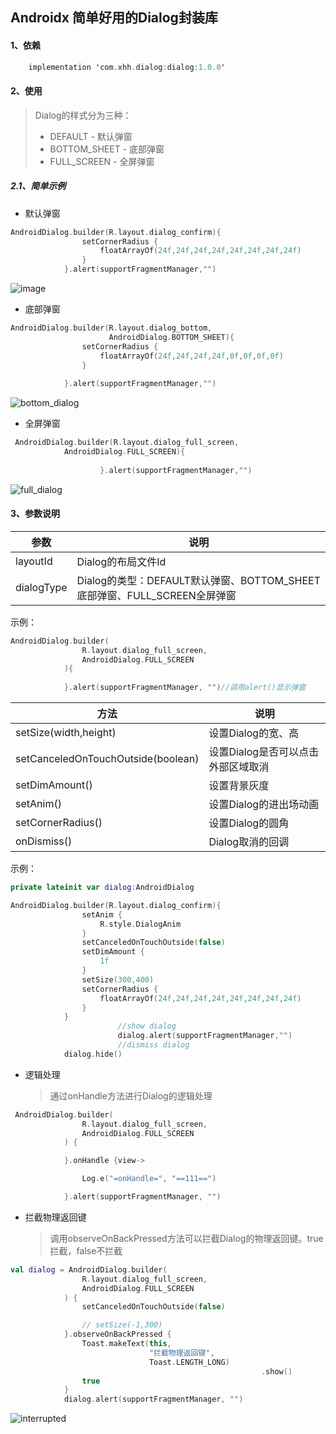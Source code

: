 ## Androidx 简单好用的Dialog封装库

#### 1、依赖

```kotlin
    implementation 'com.xhh.dialog:dialog:1.0.0'
```

#### 2、使用

> Dialog的样式分为三种：
>
> * DEFAULT - 默认弹窗
> * BOTTOM_SHEET - 底部弹窗
> * FULL_SCREEN - 全屏弹窗

##### 2.1、简单示例

* 默认弹窗

```kotlin
AndroidDialog.builder(R.layout.dialog_confirm){
                setCornerRadius {
                    floatArrayOf(24f,24f,24f,24f,24f,24f,24f,24f)
                }
            }.alert(supportFragmentManager,"")
```

![image](dialog.gif)

* 底部弹窗

```kotlin
AndroidDialog.builder(R.layout.dialog_bottom,
                      AndroidDialog.BOTTOM_SHEET){
                setCornerRadius {
                    floatArrayOf(24f,24f,24f,24f,0f,0f,0f,0f)
                }
                
            }.alert(supportFragmentManager,"")
```

![bottom_dialog](dialog_bottom.gif)

* 全屏弹窗

```kotlin
 AndroidDialog.builder(R.layout.dialog_full_screen,
 			AndroidDialog.FULL_SCREEN){
			
            		}.alert(supportFragmentManager,"")
```

![full_dialog](dialog_full_screen.gif)

#### 3、参数说明

| 参数       | 说明                                                         |
| ---------- | ------------------------------------------------------------ |
| layoutId   | Dialog的布局文件Id                                           |
| dialogType | Dialog的类型：DEFAULT默认弹窗、BOTTOM_SHEET底部弹窗、FULL_SCREEN全屏弹窗 |

示例：

```kotlin
AndroidDialog.builder(
                R.layout.dialog_full_screen,
                AndroidDialog.FULL_SCREEN
            ){
            
            }.alert(supportFragmentManager, "")//调用alert()显示弹窗
```

| 方法                               | 说明                               |
| ---------------------------------- | ---------------------------------- |
| setSize(width,height)              | 设置Dialog的宽、高                 |
| setCanceledOnTouchOutside(boolean) | 设置Dialog是否可以点击外部区域取消 |
| setDimAmount()                     | 设置背景灰度                       |
| setAnim()                          | 设置Dialog的进出场动画             |
| setCornerRadius()                  | 设置Dialog的圆角                   |
| onDismiss()                        | Dialog取消的回调                   |

示例：

```kotlin
private lateinit var dialog:AndroidDialog

AndroidDialog.builder(R.layout.dialog_confirm){
                setAnim { 
                    R.style.DialogAnim
                }
                setCanceledOnTouchOutside(false)
                setDimAmount { 
                    1f
                }
                setSize(300,400)
                setCornerRadius {
                    floatArrayOf(24f,24f,24f,24f,24f,24f,24f,24f)
                }
            }
						//show dialog
						dialog.alert(supportFragmentManager,"")
						//dismiss dialog
            dialog.hide()
```

* 逻辑处理

  > 通过onHandle方法进行Dialog的逻辑处理

```kotlin
 AndroidDialog.builder(
                R.layout.dialog_full_screen,
                AndroidDialog.FULL_SCREEN
            ) {

            }.onHandle {view->

                Log.e("=onHandle=", "==111==")

            }.alert(supportFragmentManager, "")
```

* 拦截物理返回键

  > 调用observeOnBackPressed方法可以拦截Dialog的物理返回键。true拦截，false不拦截

```kotlin
val dialog = AndroidDialog.builder(
                R.layout.dialog_full_screen,
                AndroidDialog.FULL_SCREEN
            ) {
                setCanceledOnTouchOutside(false)

                // setSize(-1,300)
            }.observeOnBackPressed {
                Toast.makeText(this,
                               "拦截物理返回键",
                               Toast.LENGTH_LONG)
  														.show()
                true
            }
            dialog.alert(supportFragmentManager, "")
```

![interrupted](interrupted.gif)
